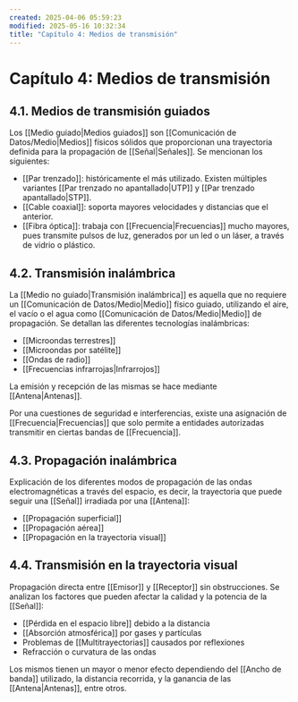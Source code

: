 ```yaml
---
created: 2025-04-06 05:59:23
modified: 2025-05-16 10:32:34
title: "Capítulo 4: Medios de transmisión"
---
```


# Capítulo 4: Medios de transmisión

## 4.1. Medios de transmisión guiados

Los [[Medio guiado|Medios guiados]] son [[Comunicación de Datos/Medio|Medios]] físicos sólidos que proporcionan una trayectoria definida para la propagación de [[Señal|Señales]]. Se mencionan los siguientes:

- [[Par trenzado]]: históricamente el más utilizado. Existen múltiples variantes [[Par trenzado no apantallado|UTP]] y [[Par trenzado apantallado|STP]].
- [[Cable coaxial]]: soporta mayores velocidades y distancias que el anterior.
- [[Fibra óptica]]: trabaja con [[Frecuencia|Frecuencias]] mucho mayores, pues transmite pulsos de luz, generados por un led o un láser, a través de vidrio o plástico.

## 4.2. Transmisión inalámbrica

La [[Medio no guiado|Transmisión inalámbrica]] es aquella que no requiere un [[Comunicación de Datos/Medio|Medio]] físico guiado, utilizando el aire, el vacío o el agua como [[Comunicación de Datos/Medio|Medio]] de propagación. Se detallan las diferentes tecnologías inalámbricas:

- [[Microondas terrestres]]
- [[Microondas por satélite]]
- [[Ondas de radio]]
- [[Frecuencias infrarrojas|Infrarrojos]]

La emisión y recepción de las mismas se hace mediante [[Antena|Antenas]].

Por una cuestiones de seguridad e interferencias, existe una asignación de [[Frecuencia|Frecuencias]] que solo permite a entidades autorizadas transmitir en ciertas bandas de [[Frecuencia]].

## 4.3. Propagación inalámbrica

Explicación de los diferentes modos de propagación de las ondas electromagnéticas a través del espacio, es decir, la trayectoria que puede seguir una [[Señal]] irradiada por una [[Antena]]:

- [[Propagación superficial]]
- [[Propagación aérea]]
- [[Propagación en la trayectoria visual]]

## 4.4. Transmisión en la trayectoria visual

Propagación directa entre [[Emisor]] y [[Receptor]] sin obstrucciones. Se analizan los factores que pueden afectar la calidad y la potencia de la [[Señal]]:

- [[Pérdida en el espacio libre]] debido a la distancia
- [[Absorción atmosférica]] por gases y partículas
- Problemas de [[Multitrayectorias]] causados por reflexiones
- Refracción o curvatura de las ondas

Los mismos tienen un mayor o menor efecto dependiendo del [[Ancho de banda]] utilizado, la distancia recorrida, y la ganancia de las [[Antena|Antenas]], entre otros.
